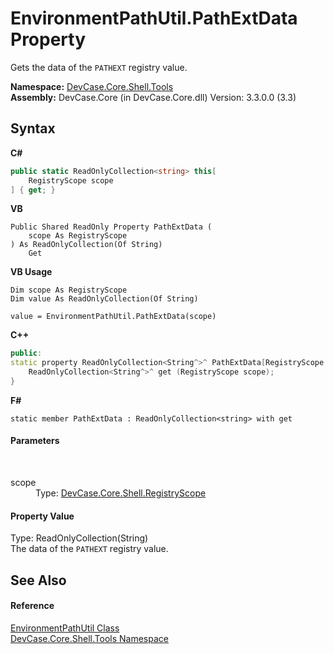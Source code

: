 # EnvironmentPathUtil.PathExtData Property 
 

Gets the data of the `PATHEXT` registry value.

**Namespace:**&nbsp;<a href="N_DevCase_Core_Shell_Tools">DevCase.Core.Shell.Tools</a><br />**Assembly:**&nbsp;DevCase.Core (in DevCase.Core.dll) Version: 3.3.0.0 (3.3)

## Syntax

**C#**<br />
``` C#
public static ReadOnlyCollection<string> this[
	RegistryScope scope
] { get; }
```

**VB**<br />
``` VB
Public Shared ReadOnly Property PathExtData ( 
	scope As RegistryScope
) As ReadOnlyCollection(Of String)
	Get
```

**VB Usage**<br />
``` VB Usage
Dim scope As RegistryScope
Dim value As ReadOnlyCollection(Of String)

value = EnvironmentPathUtil.PathExtData(scope)

```

**C++**<br />
``` C++
public:
static property ReadOnlyCollection<String^>^ PathExtData[RegistryScope scope] {
	ReadOnlyCollection<String^>^ get (RegistryScope scope);
}
```

**F#**<br />
``` F#
static member PathExtData : ReadOnlyCollection<string> with get

```


#### Parameters
&nbsp;<dl><dt>scope</dt><dd>Type: <a href="T_DevCase_Core_Shell_RegistryScope">DevCase.Core.Shell.RegistryScope</a><br /></dd></dl>

#### Property Value
Type: ReadOnlyCollection(String)<br />The data of the `PATHEXT` registry value.

## See Also


#### Reference
<a href="T_DevCase_Core_Shell_Tools_EnvironmentPathUtil">EnvironmentPathUtil Class</a><br /><a href="N_DevCase_Core_Shell_Tools">DevCase.Core.Shell.Tools Namespace</a><br />
